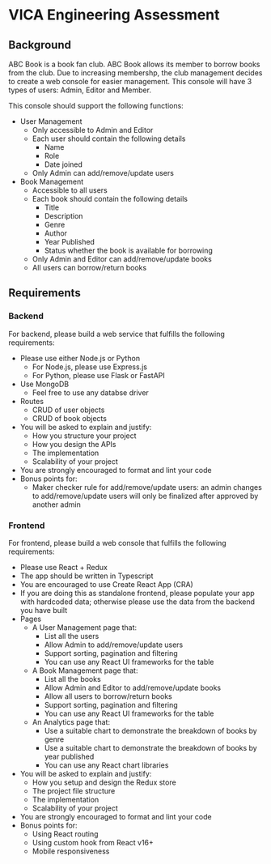 # VICA Engineering Assessment
## Background
ABC Book is a book fan club. ABC Book allows its member to borrow books from the club. Due to increasing membershp, the club management decides to create a web console for easier management. This console will have 3 types of users: Admin, Editor and Member. 

This console should support the following functions:
- User Management
  - Only accessible to Admin and Editor
  - Each user should contain the following details
    - Name
    - Role
    - Date joined
  - Only Admin can add/remove/update users
- Book Management
  - Accessible to all users
  - Each book should contain the following details
    - Title
    - Description
    - Genre
    - Author
    - Year Published
    - Status whether the book is available for borrowing
  - Only Admin and Editor can add/remove/update books
  - All users can borrow/return books

## Requirements
### Backend
For backend, please build a web service that fulfills the following requirements:
- Please use either Node.js or Python
  - For Node.js, please use Express.js
  - For Python, please use Flask or FastAPI
- Use MongoDB
  - Feel free to use any databse driver
- Routes
  - CRUD of user objects
  - CRUD of book objects
- You will be asked to explain and justify:
  - How you structure your project
  - How you design the APIs
  - The implementation
  - Scalability of your project
- You are strongly encouraged to format and lint your code
- Bonus points for:
  - Maker checker rule for add/remove/update users: an admin changes to add/remove/update users will only be finalized after approved by another admin
### Frontend
For frontend, please build a web console that fulfills the following requirements:
- Please use React + Redux
- The app should be written in Typescript
- You are encouraged to use Create React App (CRA)
- If you are doing this as standalone frontend, please populate your app with hardcoded data; otherwise please use the data from the backend you have built
- Pages
  - A User Management page that:
    - List all the users
    - Allow Admin to add/remove/update users
    - Support sorting, pagination and filtering
    - You can use any React UI frameworks for the table
  - A Book Management page that:
    - List all the books
    - Allow Admin and Editor to add/remove/update books
    - Allow all users to borrow/return books
    - Support sorting, pagination and filtering
    - You can use any React UI frameworks for the table
  - An Analytics page that:
    - Use a suitable chart to demonstrate the breakdown of books by genre
    - Use a suitable chart to demonstrate the breakdown of books by year published
    - You can use any React chart libraries
- You will be asked to explain and justify:
  - How you setup and design the Redux store
  - The project file structure
  - The implementation
  - Scalability of your project
- You are strongly encouraged to format and lint your code
- Bonus points for:
  - Using React routing
  - Using custom hook from React v16+
  - Mobile responsiveness
